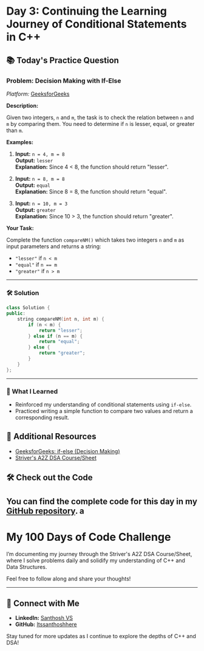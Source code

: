 # Day 3: Continuing the Learning Journey of Conditional Statements in C++

## 📚 Today's Practice Question

### Problem: Decision Making with If-Else
*Platform:* [GeeksforGeeks](https://practice.geeksforgeeks.org/)

**Description:**

Given two integers, `n` and `m`, the task is to check the relation between `n` and `m` by comparing them. You need to determine if `n` is lesser, equal, or greater than `m`.

**Examples:**

1. **Input:** `n = 4, m = 8`  
   **Output:** `lesser`  
   **Explanation:** Since 4 < 8, the function should return "lesser".

2. **Input:** `n = 8, m = 8`  
   **Output:** `equal`  
   **Explanation:** Since 8 = 8, the function should return "equal".

3. **Input:** `n = 10, m = 3`  
   **Output:** `greater`  
   **Explanation:** Since 10 > 3, the function should return "greater".

**Your Task:**

Complete the function `compareNM()` which takes two integers `n` and `m` as input parameters and returns a string:
- `"lesser"` if `n < m`
- `"equal"` if `n == m`
- `"greater"` if `n > m`

---

### 🛠 Solution

```cpp
class Solution {
public:
    string compareNM(int n, int m) {
        if (n < m) {
            return "lesser";
        } else if (n == m) {
            return "equal";
        } else {
            return "greater";
        }
    }
};
```

---

### 🚀 What I Learned

- Reinforced my understanding of conditional statements using `if-else`.
- Practiced writing a simple function to compare two values and return a corresponding result.

## 🔗 Additional Resources
- [GeeksforGeeks: if-else (Decision Making)](https://www.geeksforgeeks.org/problems/java-if-else-decision-making0924/0?category%255B%255D=Java&difficulty%255B%255D=-2&page=1&query=category%255B%255DJavadifficulty%255B%255D-2page1category%255B%255DJava)
- [Striver's A2Z DSA Course/Sheet](https://takeuforward.org/strivers-a2z-dsa-course/strivers-a2z-dsa-course-sheet-2)

## 🛠️ Check out the Code
You can find the complete code for this day in my [GitHub repository](https://github.com/Itssanthoshhere/DSA/tree/main/C%2B%2B%20with%20DSA-learning-journey/Day%203%20-%20Mastering%20Conditional%20Statements%20in%20C%2B%2B).
a
---

# My 100 Days of Code Challenge
I’m documenting my journey through the Striver's A2Z DSA Course/Sheet, where I solve problems daily and solidify my understanding of C++ and Data Structures.

Feel free to follow along and share your thoughts!

---

## 🔗 Connect with Me
- **LinkedIn:** [Santhosh VS](https://www.linkedin.com/in/thesanthoshvs/)
- **GitHub:** [Itssanthoshhere](https://github.com/Itssanthoshhere)

Stay tuned for more updates as I continue to explore the depths of C++ and DSA!
